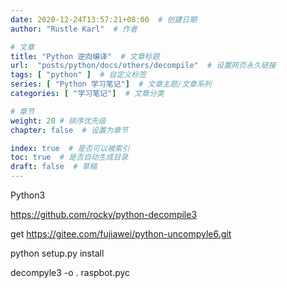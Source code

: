 ```yaml
---
date: 2020-12-24T13:57:21+08:00  # 创建日期
author: "Rustle Karl"  # 作者

# 文章
title: "Python 逆向编译"  # 文章标题
url:  "posts/python/docs/others/decompile"  # 设置网页永久链接
tags: [ "python" ]  # 自定义标签
series: [ "Python 学习笔记"]  # 文章主题/文章系列
categories: [ "学习笔记"]  # 文章分类

# 章节
weight: 20 # 排序优先级
chapter: false  # 设置为章节

index: true  # 是否可以被索引
toc: true  # 是否自动生成目录
draft: false  # 草稿
---
```


Python3

https://github.com/rocky/python-decompile3

get https://gitee.com/fujiawei/python-uncompyle6.git

python setup.py install

decompyle3 -o . raspbot.pyc

